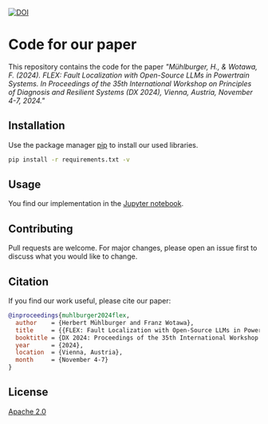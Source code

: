 [![DOI](https://zenodo.org/badge/DOI/10.5281/zenodo.13879936.svg)](https://doi.org/10.5281/zenodo.13879936)

# Code for our paper

This repository contains the code for the paper *"Mühlburger, H., & Wotawa, F. (2024). FLEX: Fault Localization with Open-Source LLMs in Powertrain Systems. In Proceedings of the 35th International Workshop on Principles of Diagnosis and Resilient Systems (DX 2024), Vienna, Austria, November 4-7, 2024."*

## Installation

Use the package manager [pip](https://pip.pypa.io/en/stable/) to install our used libraries.

```bash
pip install -r requirements.txt -v
```

## Usage

You find our implementation in the [Jupyter notebook](code.ipynb).

## Contributing
Pull requests are welcome. For major changes, please open an issue first to discuss what you would like to change.

## Citation
If you find our work useful, please cite our paper:

```bibtex
@inproceedings{muhlburger2024flex,
  author    = {Herbert Mühlburger and Franz Wotawa},
  title     = {{FLEX: Fault Localization with Open-Source LLMs in Powertrain Systems}},
  booktitle = {DX 2024: Proceedings of the 35th International Workshop on Principles of Diagnosis and Resilient Systems},
  year      = {2024},
  location  = {Vienna, Austria},
  month     = {November 4-7}
}
```

## License
[Apache 2.0](LICENSE)
